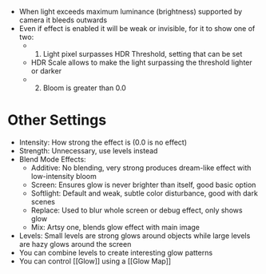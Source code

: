 - When light exceeds maximum luminance (brightness) supported by camera it bleeds outwards
- Even if effect is enabled it will be weak or invisible, for it to show one of two:
	- 1. Light pixel surpasses HDR Threshold, setting that can be set
	- HDR Scale allows to make the light surpassing the threshold lighter or darker
	- 2. Bloom is greater than 0.0

# Other Settings
- Intensity: How strong the effect is (0.0 is no effect)
- Strength: Unnecessary, use levels instead
- Blend Mode Effects:
	- Additive: No blending, very strong produces dream-like effect with low-intensity bloom
	- Screen: Ensures glow is never brighter than itself, good basic option
	- Softlight: Default and weak, subtle color disturbance, good with dark scenes
	- Replace: Used to blur whole screen or debug effect, only shows glow
	- Mix: Artsy one, blends glow effect with main image
- Levels: Small levels are strong glows around objects while large levels are hazy glows around the screen
- You can combine levels to create interesting glow patterns
- You can control [[Glow]] using a [[Glow Map]]